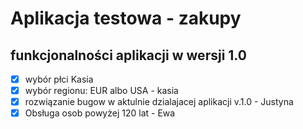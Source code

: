 # Aplikacja testowa - zakupy

## funkcjonalności aplikacji w wersji 1.0

- [x] wybór płci Kasia 
- [x] wybór regionu: EUR albo USA - kasia
- [x] rozwiązanie bugow w aktulnie dzialajacej aplikacji v.1.0 - Justyna
- [x] Obsługa osob powyżej 120 lat - Ewa
